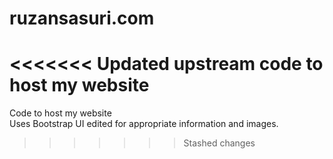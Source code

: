 # ruzansasuri.com
<<<<<<< Updated upstream
code to host my website
=======
Code to host my website <br/>
Uses Bootstrap UI edited for appropriate information and images.
>>>>>>> Stashed changes
